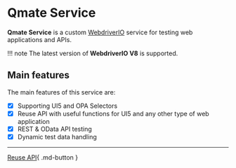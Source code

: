 # **Qmate** Service
**Qmate Service** is a custom [WebdriverIO](https://webdriver.io/) service for testing web applications and APIs.

!!! note
    The latest version of **WebdriverIO V8** is supported.

## Main features
The main features of this service are:

- [x] Supporting UI5 and OPA Selectors
- [x] Reuse API with useful functions for UI5 and any other type of web application
- [x] REST & OData API testing
- [x] Dynamic test data handling

---

[Reuse API](doc.md){ .md-button } 